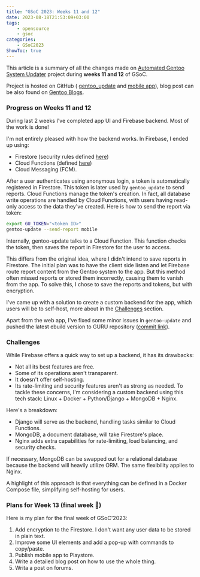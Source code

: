 ```yaml
---
title: "GSoC 2023: Weeks 11 and 12"
date: 2023-08-18T21:53:09+03:00
tags:
    - opensource
    - gsoc
categories:
    - GSoC2023
ShowToc: true
---
```


This article is a summary of all the changes made on 
[Automated Gentoo System Updater](https://wiki.gentoo.org/wiki/Google_Summer_of_Code/2023/Ideas/Automated_Gentoo_system_updater) 
project during **weeks 11 and 12** of GSoC.  

Project is hosted on GitHub (
[gentoo_update](https://github.com/Lab-Brat/gentoo_update) and 
[mobile app](https://github.com/Lab-Brat/gentoo_update_flutter)), 
blog post can be also found on 
[Gentoo Blogs](https://blogs.gentoo.org/gsoc/2023/08/07/week-910-report-automated-gentoo-system-updater/).


### Progress on Weeks 11 and 12
During last 2 weeks I've completed app UI and Firebase backend. 
Most of the work is done!  

I'm not entirely pleased with how the backend works. In Firebase, I ended up using: 
* Firestore (security rules defined [here](https://github.com/Lab-Brat/gentoo_update_flutter/blob/main/firestore.rules))
* Cloud Functions (defined [here](https://github.com/Lab-Brat/gentoo_update_flutter/tree/main/functions))
* Cloud Messaging (FCM).  

After a user authenticates using anonymous login, a token is automatically registered in Firestore. 
This token is later used by `gentoo_update` to send reports. Cloud Functions manage the token's creation. 
In fact, all database write operations are handled by Cloud Functions, with users having read-only access 
to the data they've created. Here is how to send the report via token:
```bash
export GU_TOKEN="<token ID>"
gentoo-update --send-report mobile
```

Internally, gentoo-update talks to a Cloud Function. This function checks the token, 
then saves the report in Firestore for the user to access.  

This differs from the original idea, where I didn't intend to save reports in Firestore. 
The initial plan was to have the client side listen and let Firebase route report content 
from the Gentoo system to the app. But this method often missed reports or stored them 
incorrectly, causing them to vanish from the app. To solve this, I chose to save the reports 
and tokens, but with encryption.  

I've came up with a solution to create a custom backend for the app, which users will be 
to self-host, more about in the [Challenges](#Challenges) section.  

Apart from the web app, I've fixed some minor issues in `gentoo-update` and pushed the 
latest ebuild version to GURU repository
([commit link](https://github.com/gentoo/guru/commit/62522296f838eec2ca2d1324cb9a436b64f4b877)).  


### Challenges
While Firebase offers a quick way to set up a backend, it has its drawbacks:
* Not all its best features are free.
* Some of its operations aren't transparent.
* It doesn't offer self-hosting.
* Its rate-limiting and security features aren't as strong as needed.
To tackle these concerns, I'm considering a custom backend using this tech stack: 
Linux + Docker + Python/Django + MongoDB + Nginx.  

Here's a breakdown:
* Django will serve as the backend, handling tasks similar to Cloud Functions.
* MongoDB, a document database, will take Firestore's place.
* Nginx adds extra capabilities for rate-limiting, load balancing, and security checks.  

If necessary, MongoDB can be swapped out for a relational database because the backend 
will heavily utilize ORM. The same flexibility applies to Nginx.  

A highlight of this approach is that everything can be defined in a Docker Compose file, 
simplifying self-hosting for users.  


### Plans for Week 13 (final week 🎉)
Here is my plan for the final week of GSoC'2023:
1. Add encryption to the Firestore. I don't want any user data to be stored in plain text.
2. Improve some UI elements and add a pop-up with commands to copy/paste.
3. Publish mobile app to Playstore.
4. Write a detailed blog post on how to use the whole thing.
5. Writa a post on forums.
